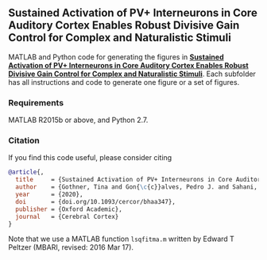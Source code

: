 ## Sustained Activation of PV+ Interneurons in Core Auditory Cortex Enables Robust Divisive Gain Control for Complex and Naturalistic Stimuli

MATLAB and Python code for generating the figures in [**Sustained Activation of PV+ Interneurons in Core Auditory Cortex Enables Robust Divisive Gain Control for Complex and Naturalistic Stimuli**](https://academic.oup.com/cercor/advance-article-abstract/doi/10.1093/cercor/bhaa347/6029417). Each subfolder has all instructions and code to generate one figure or a set of figures.

### Requirements

MATLAB R2015b or above, and Python 2.7.

### Citation

If you find this code useful, please consider citing

```bibtex
@article{,
  title     = {Sustained Activation of PV+ Interneurons in Core Auditory Cortex Enables Robust Divisive Gain Control for Complex and Naturalistic Stimuli},
  author    = {Gothner, Tina and Gon{\c{c}}alves, Pedro J. and Sahani, Maneesh and Linden, Jennifer F. and Hildebrandt, Jannis K.},
  year      = {2020},
  doi       = {doi.org/10.1093/cercor/bhaa347},
  publisher = {Oxford Academic},
  journal   = {Cerebral Cortex}
}
```

Note that we use a MATLAB function ``lsqfitma.m`` written by Edward T Peltzer (MBARI, revised: 2016 Mar 17).
